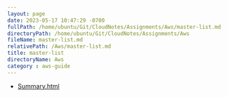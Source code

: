 ```yaml
---
layout: page
date: 2023-05-17 10:47:29 -0700
fullPath: /home/ubuntu/Git/CloudNotes/Assignments/Aws/master-list.md
directoryPath: /home/ubuntu/Git/CloudNotes/Assignments/Aws
fileName: master-list.md
relativePath: /Aws/master-list.md
title: master-list
directoryName: Aws
category : aws-guide
---
```


* [Summary.html](Summary.html)